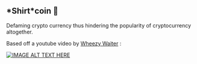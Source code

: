 ## \*Shirt\*coin 👕
Defaming crypto currency thus hindering the popularity of cryptocurrency altogether.

Based off a youtube video by [Wheezy Waiter](https://www.youtube.com/channel/UCQL5ABUvwY7YoW5lgMyAS_w) :


[![IMAGE ALT TEXT HERE](http://img.youtube.com/vi/tSOBk354JWo/0.jpg)](http://www.youtube.com/watch?v=tSOBk354JWo)
